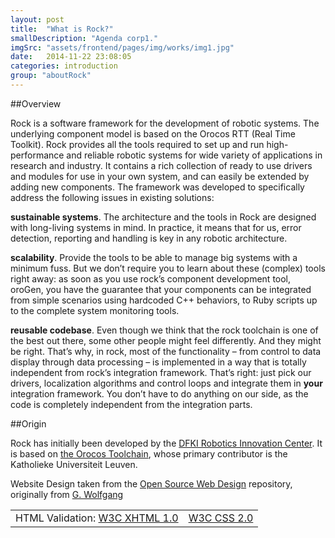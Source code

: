 ```yaml
---
layout: post
title:  "What is Rock?"
smallDescription: "Agenda corp1."
imgSrc: "assets/frontend/pages/img/works/img1.jpg"
date:   2014-11-22 23:08:05
categories: introduction
group: "aboutRock"
---
```

##Overview

Rock is a software framework for the development of robotic systems. The
underlying component model is based on the Orocos RTT (Real Time Toolkit). Rock
provides all the tools required to set up and run high-performance and reliable
robotic systems for wide variety of applications in research and industry. It
contains a rich collection of ready to use drivers and modules for use in your
own system, and can easily be extended by adding new components. The framework
was developed to specifically address the following issues in existing
solutions:

<strong>sustainable systems</strong>. The architecture and the tools in Rock are designed
with long-living systems in mind. In practice, it means that for us, error
detection, reporting and handling is key in any robotic architecture.

<strong>scalability</strong>. Provide the tools to be able to manage big systems with
a minimum fuss. But we don’t require you to learn about these (complex)
tools right away: as soon as you use rock’s component development tool,
oroGen, you have the guarantee that your components can be integrated
from simple scenarios using hardcoded C++ behaviors, to Ruby scripts up
to the complete system monitoring tools.

<strong>reusable codebase</strong>. Even though we think that the rock toolchain
is one of the best out there, some other people might feel
differently. And they might be right. That’s why, in rock, most of
the functionality – from control to data display through data
processing – is implemented in a way that is totally independent
from rock’s integration framework. That’s right: just pick our
drivers, localization algorithms and control loops and integrate
them in <strong>your</strong> integration framework. You don’t have to do
anything on our side, as the code is completely independent from the
integration parts.

##Origin

Rock has initially been developed by the <a href="http://dfki.de/robotics">DFKI
Robotics Innovation Center</a>. It is based on <a href="http://orocos.org">the Orocos
Toolchain</a>, whose primary contributor is the Katholieke Universiteit Leuven.

Website Design taken from the <a href="http://oswd.org">Open Source Web
Design</a> repository, originally from <a href="mailto:gw@actamail.com">G. Wolfgang</a>

<table>
  <tbody>
    <tr>
      <td>HTML Validation: <a href="http://validator.w3.org/check?uri=referer" title="Validate code as W3C XHTML 1.1 Strict Compliant">W3C XHTML 1.0</a></td>
      <td><a href="http://jigsaw.w3.org/css-validator/" title="Validate Style Sheet as W3C CSS 2.0 Compliant">W3C CSS 2.0</a></td>
    </tr>
  </tbody>
</table>



              
